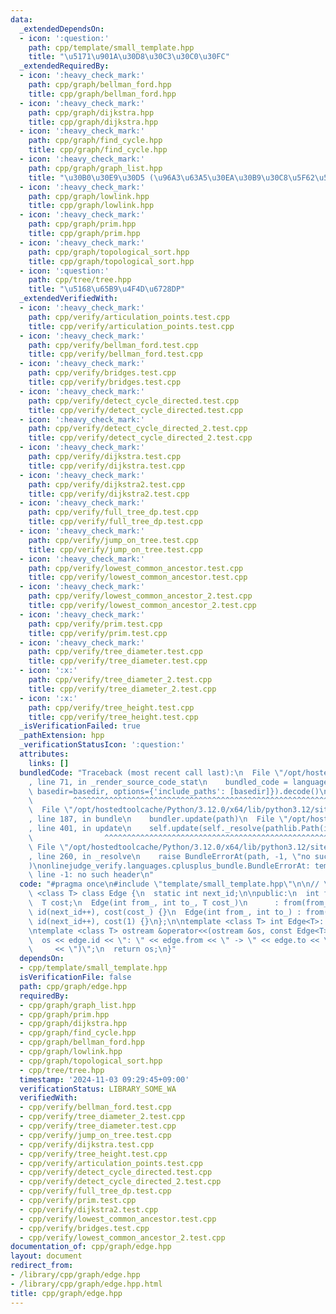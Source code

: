 ```yaml
---
data:
  _extendedDependsOn:
  - icon: ':question:'
    path: cpp/template/small_template.hpp
    title: "\u5171\u901A\u30D8\u30C3\u30C0\u30FC"
  _extendedRequiredBy:
  - icon: ':heavy_check_mark:'
    path: cpp/graph/bellman_ford.hpp
    title: cpp/graph/bellman_ford.hpp
  - icon: ':heavy_check_mark:'
    path: cpp/graph/dijkstra.hpp
    title: cpp/graph/dijkstra.hpp
  - icon: ':heavy_check_mark:'
    path: cpp/graph/find_cycle.hpp
    title: cpp/graph/find_cycle.hpp
  - icon: ':heavy_check_mark:'
    path: cpp/graph/graph_list.hpp
    title: "\u30B0\u30E9\u30D5 (\u96A3\u63A5\u30EA\u30B9\u30C8\u5F62\u5F0F)"
  - icon: ':heavy_check_mark:'
    path: cpp/graph/lowlink.hpp
    title: cpp/graph/lowlink.hpp
  - icon: ':heavy_check_mark:'
    path: cpp/graph/prim.hpp
    title: cpp/graph/prim.hpp
  - icon: ':heavy_check_mark:'
    path: cpp/graph/topological_sort.hpp
    title: cpp/graph/topological_sort.hpp
  - icon: ':question:'
    path: cpp/tree/tree.hpp
    title: "\u5168\u65B9\u4F4D\u6728DP"
  _extendedVerifiedWith:
  - icon: ':heavy_check_mark:'
    path: cpp/verify/articulation_points.test.cpp
    title: cpp/verify/articulation_points.test.cpp
  - icon: ':heavy_check_mark:'
    path: cpp/verify/bellman_ford.test.cpp
    title: cpp/verify/bellman_ford.test.cpp
  - icon: ':heavy_check_mark:'
    path: cpp/verify/bridges.test.cpp
    title: cpp/verify/bridges.test.cpp
  - icon: ':heavy_check_mark:'
    path: cpp/verify/detect_cycle_directed.test.cpp
    title: cpp/verify/detect_cycle_directed.test.cpp
  - icon: ':heavy_check_mark:'
    path: cpp/verify/detect_cycle_directed_2.test.cpp
    title: cpp/verify/detect_cycle_directed_2.test.cpp
  - icon: ':heavy_check_mark:'
    path: cpp/verify/dijkstra.test.cpp
    title: cpp/verify/dijkstra.test.cpp
  - icon: ':heavy_check_mark:'
    path: cpp/verify/dijkstra2.test.cpp
    title: cpp/verify/dijkstra2.test.cpp
  - icon: ':heavy_check_mark:'
    path: cpp/verify/full_tree_dp.test.cpp
    title: cpp/verify/full_tree_dp.test.cpp
  - icon: ':heavy_check_mark:'
    path: cpp/verify/jump_on_tree.test.cpp
    title: cpp/verify/jump_on_tree.test.cpp
  - icon: ':heavy_check_mark:'
    path: cpp/verify/lowest_common_ancestor.test.cpp
    title: cpp/verify/lowest_common_ancestor.test.cpp
  - icon: ':heavy_check_mark:'
    path: cpp/verify/lowest_common_ancestor_2.test.cpp
    title: cpp/verify/lowest_common_ancestor_2.test.cpp
  - icon: ':heavy_check_mark:'
    path: cpp/verify/prim.test.cpp
    title: cpp/verify/prim.test.cpp
  - icon: ':heavy_check_mark:'
    path: cpp/verify/tree_diameter.test.cpp
    title: cpp/verify/tree_diameter.test.cpp
  - icon: ':x:'
    path: cpp/verify/tree_diameter_2.test.cpp
    title: cpp/verify/tree_diameter_2.test.cpp
  - icon: ':x:'
    path: cpp/verify/tree_height.test.cpp
    title: cpp/verify/tree_height.test.cpp
  _isVerificationFailed: true
  _pathExtension: hpp
  _verificationStatusIcon: ':question:'
  attributes:
    links: []
  bundledCode: "Traceback (most recent call last):\n  File \"/opt/hostedtoolcache/Python/3.12.0/x64/lib/python3.12/site-packages/onlinejudge_verify/documentation/build.py\"\
    , line 71, in _render_source_code_stat\n    bundled_code = language.bundle(stat.path,\
    \ basedir=basedir, options={'include_paths': [basedir]}).decode()\n          \
    \         ^^^^^^^^^^^^^^^^^^^^^^^^^^^^^^^^^^^^^^^^^^^^^^^^^^^^^^^^^^^^^^^^^^^^^^^^^^^^^^^^^\n\
    \  File \"/opt/hostedtoolcache/Python/3.12.0/x64/lib/python3.12/site-packages/onlinejudge_verify/languages/cplusplus.py\"\
    , line 187, in bundle\n    bundler.update(path)\n  File \"/opt/hostedtoolcache/Python/3.12.0/x64/lib/python3.12/site-packages/onlinejudge_verify/languages/cplusplus_bundle.py\"\
    , line 401, in update\n    self.update(self._resolve(pathlib.Path(included), included_from=path))\n\
    \                ^^^^^^^^^^^^^^^^^^^^^^^^^^^^^^^^^^^^^^^^^^^^^^^^^^^^^^^^^\n \
    \ File \"/opt/hostedtoolcache/Python/3.12.0/x64/lib/python3.12/site-packages/onlinejudge_verify/languages/cplusplus_bundle.py\"\
    , line 260, in _resolve\n    raise BundleErrorAt(path, -1, \"no such header\"\
    )\nonlinejudge_verify.languages.cplusplus_bundle.BundleErrorAt: template/small_template.hpp:\
    \ line -1: no such header\n"
  code: "#pragma once\n#include \"template/small_template.hpp\"\n\n// \u8FBA\ntemplate\
    \ <class T> class Edge {\n  static int next_id;\n\npublic:\n  int from, to, id;\n\
    \  T cost;\n  Edge(int from_, int to_, T cost_)\n      : from(from_), to(to_),\
    \ id(next_id++), cost(cost_) {}\n  Edge(int from_, int to_) : from(from_), to(to_),\
    \ id(next_id++), cost(1) {}\n};\n\ntemplate <class T> int Edge<T>::next_id = 0;\n\
    \ntemplate <class T> ostream &operator<<(ostream &os, const Edge<T> &edge) {\n\
    \  os << edge.id << \": \" << edge.from << \" -> \" << edge.to << \" (\" << edge.cost\n\
    \     << \")\";\n  return os;\n}"
  dependsOn:
  - cpp/template/small_template.hpp
  isVerificationFile: false
  path: cpp/graph/edge.hpp
  requiredBy:
  - cpp/graph/graph_list.hpp
  - cpp/graph/prim.hpp
  - cpp/graph/dijkstra.hpp
  - cpp/graph/find_cycle.hpp
  - cpp/graph/bellman_ford.hpp
  - cpp/graph/lowlink.hpp
  - cpp/graph/topological_sort.hpp
  - cpp/tree/tree.hpp
  timestamp: '2024-11-03 09:29:45+09:00'
  verificationStatus: LIBRARY_SOME_WA
  verifiedWith:
  - cpp/verify/bellman_ford.test.cpp
  - cpp/verify/tree_diameter_2.test.cpp
  - cpp/verify/tree_diameter.test.cpp
  - cpp/verify/jump_on_tree.test.cpp
  - cpp/verify/dijkstra.test.cpp
  - cpp/verify/tree_height.test.cpp
  - cpp/verify/articulation_points.test.cpp
  - cpp/verify/detect_cycle_directed.test.cpp
  - cpp/verify/detect_cycle_directed_2.test.cpp
  - cpp/verify/full_tree_dp.test.cpp
  - cpp/verify/prim.test.cpp
  - cpp/verify/dijkstra2.test.cpp
  - cpp/verify/lowest_common_ancestor.test.cpp
  - cpp/verify/bridges.test.cpp
  - cpp/verify/lowest_common_ancestor_2.test.cpp
documentation_of: cpp/graph/edge.hpp
layout: document
redirect_from:
- /library/cpp/graph/edge.hpp
- /library/cpp/graph/edge.hpp.html
title: cpp/graph/edge.hpp
---
```

